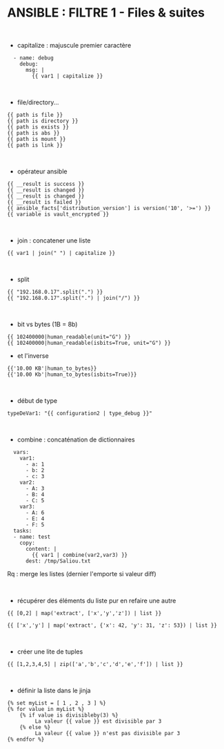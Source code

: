 

# ANSIBLE : FILTRE 1 - Files & suites


<br>

* capitalize : majuscule premier caractère


```
  - name: debug
    debug:
      msg: |
        {{ var1 | capitalize }}
```

<br>

* file/directory...

```
{{ path is file }}
{{ path is directory }}
{{ path is exists }}
{{ path is abs }}
{{ path is mount }}
{{ path is link }}
```

<br>

* opérateur ansible

```
{{ __result is success }}
{{ __result is changed }}
{{ __result is changed }}
{{ __result is failed }}
{{ ansible_facts['distribution_version'] is version('10', '>=') }}
{{ variable is vault_encrypted }}
```

<br>

* join : concatener une liste

```
{{ var1 | join(" ") | capitalize }}
```

<br>

* split 

```
{{ "192.168.0.17".split(".") }}
{{ "192.168.0.17".split(".") | join("/") }}
```

<br>

* bit vs bytes (1B = 8b)

```
{{ 102400000|human_readable(unit="G") }}
{{ 102400000|human_readable(isbits=True, unit="G") }}
```

* et l'inverse

```
{{'10.00 KB'|human_to_bytes}}
{{'10.00 Kb'|human_to_bytes(isbits=True)}}
```

<br>

* début de type

```
typeDeVar1: "{{ configuration2 | type_debug }}"
```

<br>

* combine : concaténation de dictionnaires

```
  vars:
    var1: 
      - a: 1
      - b: 2
      - c: 3
    var2: 
      - A: 3
      - B: 4
      - C: 5
    var3: 
      - A: 6
      - E: 4
      - F: 5
  tasks:
  - name: test
    copy:
      content: |
        {{ var1 | combine(var2,var3) }}
      dest: /tmp/Saliou.txt
```

Rq : merge les listes (dernier l'emporte si valeur diff)

<br>

* récupérer des éléments du liste pur en refaire une autre

```
{{ [0,2] | map('extract', ['x','y','z']) | list }}
```

```
{{ ['x','y'] | map('extract', {'x': 42, 'y': 31, 'z': 53}) | list }}
```

<br>

* créer une lite de tuples

```
{{ [1,2,3,4,5] | zip(['a','b','c','d','e','f']) | list }}
```

<br>

* définir la liste dans le jinja

```
{% set myList = [ 1 , 2 , 3 ] %}
{% for value in myList %}
    {% if value is divisibleby(3) %}
         La valeur {{ value }} est divisible par 3
    {% else %}
         La valeur {{ value }} n'est pas divisible par 3
{% endfor %}
```
